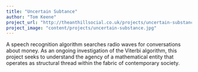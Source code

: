 ```yaml
---
title: "Uncertain Subtance"
author: "Tom Keene"
project_url: "http://theanthillsocial.co.uk/projects/uncertain-substance"
project_image: "content/projects/uncertain-substance.jpg"
---
```


A speech recognition algorithm searches radio waves for conversations about money. As an ongoing investigation of the Viterbi algorithm, this project seeks to understand the agency of a mathematical entity that operates as structural thread within the fabric of contemporary society.
